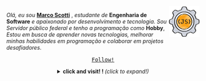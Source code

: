   <img src="./img/javascript.png" align="right" width="80" alt=""/>

  <em>Olá, eu sou</em> **[Marco Scotti](https://seu-portfolio.com)** , <em>estudante de </em>**Engenharia de Software**<em> e apaixonado por desenvolvimento e tecnologia. Sou Servidor público federal e tenho a programação como </em>**Hobby**, <em>Estou em busca de aprender novas tecnologias, melhorar minhas habilidades em programação e colaborar em projetos desafiadores</em>. 
   <p align="center">
  <samp>  
    <a href="https://github.com/MarcoScottiGitHub?tab=followers">Follow!</a>
  </samp>
</p>
<details align="center">
  <summary> 
    <b> click and visit!
! </b> <i>(click to expand!)</i> 
  </summary>
  <hr/>
  <img align="right" src="./img/assinatura digital.png">
  <p>